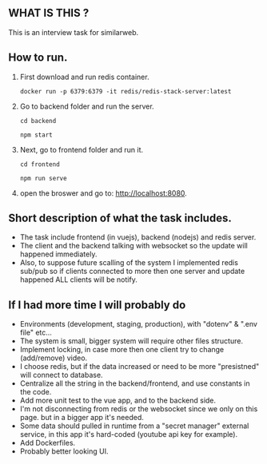 ## WHAT IS THIS ?

This is an interview task for similarweb.

## How to run.
1. First download and run redis container.

   ```
   docker run -p 6379:6379 -it redis/redis-stack-server:latest
   ```
2. Go to backend folder and run the server.

   ```
   cd backend
   ```
      ```
   npm start
   ```
3. Next, go to frontend folder and run it.

   ```
   cd frontend
   ```
      ```
   npm run serve
   ```

4. open the broswer and go to: [http://localhost:8080](http://localhost:8080).

## Short description of what the task includes.

- The task include frontend (in vuejs), backend (nodejs) and redis server.
- The client and the backend talking with websocket so the update will happened immediately.
- Also, to suppose future scalling of the system I implemented redis sub/pub so if clients connected to more then one server and update happened ALL clients will be notify.

## If I had more time I will probably do

- Environments (development, staging, production), with "dotenv" & ".env file" etc...
- The system is small, bigger system will require other files structure.
- Implement locking, in case more then one client try to change (add/remove) video.
- I choose redis, but if the data increased or need to be more "presistned" will connect to database.
- Centralize all the string in the backend/frontend, and use constants in the code.
- Add more unit test to the vue app, and to the backend side.
- I'm not disconnecting from redis or the websocket since we only on this page. but in a bigger app it's needed.
- Some data should pulled in runtime from a "secret manager" external service, in this app it's hard-coded (youtube api key for example).
- Add Dockerfiles.
- Probably better looking UI.